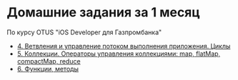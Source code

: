 # Домашние задания за 1 месяц

По курсу OTUS "iOS Developer для Газпромбанка"

- [4. Ветвления и управление потоком выполнения приложения. Циклы]()
- [5. Коллекции. Операторы управления коллекциями: map, flatMap, compactMap, reduce]()
- [6. Функции, методы]()
